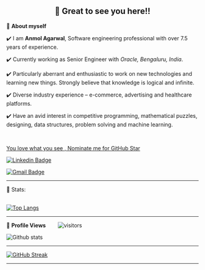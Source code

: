 <!-- README CODE -->

<!-- WAKING HAND WITH Great to see you TEXT-->
<h2 align=center>👋 Great to see you here!!</h2>


<!--ABOUT ME CODE-->
🌱 **About myself**<br>

✔️ I am **Anmol Agarwal**, Software engineering professional with over 7.5 years of experience. <br>

✔️ Currently working as Senior Engineer with *Oracle, Bengaluru, India*. <br>

✔️ Particularly aberrant and enthusiastic to work on new technologies and learning new things. Strongly believe that knowledge is logical and infinite. <br>

✔️ Diverse industry experience – e-commerce, advertising and healthcare platforms.<br>

✔️ Have an avid interest in competitive programming, mathematical puzzles, designing, data structures, problem solving and machine learning.<br>

<br>


<!--NOMINATION FOR STAR GIT LINK CODE-->
<a href="https://stars.github.com/nominate/">You love what you see , Nominate me for GitHub Star </a>


<!-- SOCAIL MEDIA HANDLES -->
[![Linkedin Badge](https://img.shields.io/badge/-Anmol%20Agarwal-blue?style=flat-square&logo=Linkedin&logoColor=white&link=https://www.linkedin.com/in/anmol-agarwal-990173a6/)](https://www.linkedin.com/in/anmol-agarwal-990173a6/)

[![Gmail Badge](https://img.shields.io/badge/-anmol.agrwal@gmail.com-c14438?style=flat-square&logo=Gmail&logoColor=white&link=mailto:anmol.agrwal@gmail.com)](mailto:anmol.agrwal@gmail.com)

---

<!-- STATISTICS ABOUT PROFILE -->

 📶 Stats:<br><br>


<!--  TOP LANGUAGES STATISTICS -->
 [![Top Langs](https://github-readme-stats.vercel.app/api/top-langs/?username=anmol95&theme=dark&layout=compact&align=right&width=40%)](https://github.com/anuraghazra/github-readme-stats)

 ---

<!--  PROFILES VIEWS -->
🌱 **Profile Views**&nbsp;&nbsp;&nbsp;&nbsp;&nbsp;&nbsp;&nbsp;
![visitors](https://profile-counter.glitch.me/anmol95/count.svg?align=center)


<!-- GITHUB STATISTICS -->
 ![Github stats](https://github-readme-stats.vercel.app/api?username=anmol95)


 <hr>

<!--  CONTRIBUTION AND STREAK BLOCK -->
 [![GitHub Streak](https://github-readme-streak-stats.herokuapp.com/?user=anmol95&currStreakNum=2FD3EB&fire=pink&sideLabels=F00&theme=nightowl)](https://git.io/streak-stats)


---

<!--

Here are some ideas to get you started:

- 🔭 I’m currently working on ...
- 🌱 I’m currently learning ...
- 👯 I’m looking to collaborate on ...
- 🤔 I’m looking for help with ...
- 💬 Ask me about ...
- 📫 How to reach me: ...
- 😄 Pronouns: ...
- ⚡ Fun fact: ...
-->
